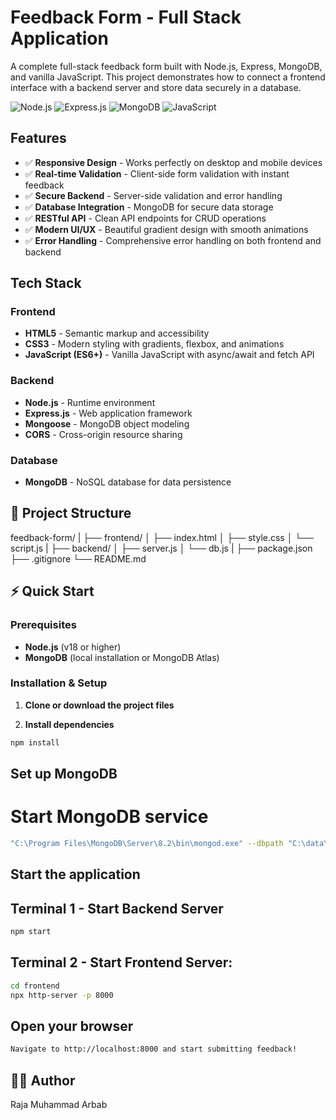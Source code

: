 # Feedback Form - Full Stack Application

A complete full-stack feedback form built with Node.js, Express, MongoDB, and vanilla JavaScript. This project demonstrates how to connect a frontend interface with a backend server and store data securely in a database.

![Node.js](https://img.shields.io/badge/Node.js-18%2B-green)
![Express.js](https://img.shields.io/badge/Express.js-4.18%2B-lightgrey)
![MongoDB](https://img.shields.io/badge/MongoDB-8.2-blue)
![JavaScript](https://img.shields.io/badge/JavaScript-ES6%2B-yellow)

##  Features

- ✅ **Responsive Design** - Works perfectly on desktop and mobile devices
- ✅ **Real-time Validation** - Client-side form validation with instant feedback
- ✅ **Secure Backend** - Server-side validation and error handling
- ✅ **Database Integration** - MongoDB for secure data storage
- ✅ **RESTful API** - Clean API endpoints for CRUD operations
- ✅ **Modern UI/UX** - Beautiful gradient design with smooth animations
- ✅ **Error Handling** - Comprehensive error handling on both frontend and backend

##  Tech Stack

### Frontend
- **HTML5** - Semantic markup and accessibility
- **CSS3** - Modern styling with gradients, flexbox, and animations
- **JavaScript (ES6+)** - Vanilla JavaScript with async/await and fetch API

### Backend
- **Node.js** - Runtime environment
- **Express.js** - Web application framework
- **Mongoose** - MongoDB object modeling
- **CORS** - Cross-origin resource sharing

### Database
- **MongoDB** - NoSQL database for data persistence

## 📁 Project Structure
feedback-form/
|
├── frontend/
│ ├── index.html
│ ├── style.css
│ └── script.js
|
├── backend/
│ ├── server.js
│ └── db.js
|
├── package.json
├── .gitignore
└── README.md


## ⚡ Quick Start

### Prerequisites
- **Node.js** (v18 or higher)
- **MongoDB** (local installation or MongoDB Atlas)

### Installation & Setup

1. **Clone or download the project files**

2. **Install dependencies**
```bash
npm install
 ```

## Set up MongoDB ##

# Start MongoDB service
```bash
"C:\Program Files\MongoDB\Server\8.2\bin\mongod.exe" --dbpath "C:\data\db"
```

## Start the application ##

## Terminal 1 - Start Backend Server ##
```bash
npm start
```

## Terminal 2 - Start Frontend Server: ##
```bash 
cd frontend
npx http-server -p 8000
```

## Open your browser ##
```bash
Navigate to http://localhost:8000 and start submitting feedback!
```

## 👨‍💻 Author ##
Raja Muhammad Arbab